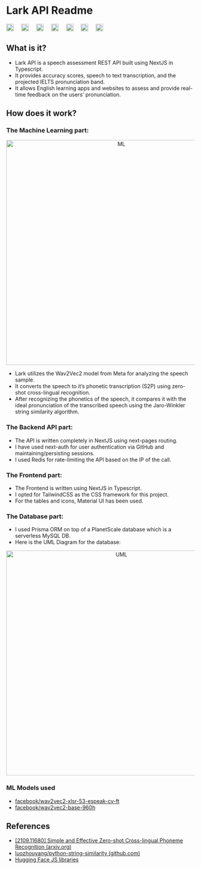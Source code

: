 # Lark API Readme

<div align="left">
  <img src="https://img.shields.io/badge/Next.js-000000?logo=nextdotjs&logoColor=white&style=for-the-badge" height="20" alt="nextjs logo"  />
  <img width="12" />
  <img src="https://img.shields.io/badge/React-61DAFB?logo=react&logoColor=black&style=for-the-badge" height="20" alt="react logo"  />
  <img width="12" />
  <img src="https://img.shields.io/badge/TypeScript-3178C6?logo=typescript&logoColor=white&style=for-the-badge" height="20" alt="typescript logo"  />
  <img width="12" />
  <img src="https://img.shields.io/badge/Python-3776AB?logo=python&logoColor=white&style=for-the-badge" height="20" alt="python logo"  />
  <img width="12" />
  <img src="https://img.shields.io/badge/Prisma-2D3748?logo=prisma&logoColor=white&style=for-the-badge" height="20" alt="prisma logo"  />
  <img width="12" />
  <img src="https://img.shields.io/badge/Tailwind CSS-06B6D4?logo=tailwindcss&logoColor=black&style=for-the-badge" height="20" alt="tailwindcss logo"  />
  <img width="12" />
  <img src="https://img.shields.io/badge/Redis-DC382D?logo=redis&logoColor=white&style=for-the-badge" height="20" alt="redis logo"  />
</div>

## What is it?

- Lark API is a speech assessment REST API built using NextJS in Typescript.
- It provides accuracy scores, speech to text transcription, and the projected IELTS pronunciation band.
- It allows English learning apps and websites to assess and provide real-time feedback on the users’ pronunciation.

## How does it work?

### The Machine Learning part:

<div align="center"><img src="https://i.imgur.com/veWTSgg.png" width="600" alt="ML"  />
</div>

- Lark utilizes the Wav2Vec2 model from Meta for analyzing the speech sample.
- It converts the speech to it’s phonetic transcription (S2P) using zero-shot cross-lingual recognition.
- After recognizing the phonetics of the speech, it compares it with the ideal pronunciation of the transcribed speech using the Jaro-Winkler string similarity algorithm.

### The Backend API part:

- The API is written completely in NextJS using next-pages routing.
- I have used next-auth for user authentication via GitHub and maintaining/persisting sessions.
- I used Redis for rate-limiting the API based on the IP of the call.

### The Frontend part:

- The Frontend is written using NextJS in Typescript.
- I opted for TailwindCSS as the CSS framework for this project.
- For the tables and icons, Material UI has been used.

### The Database part:


- I used Prisma ORM on top of a PlanetScale database which is a serverless MySQL DB.
- Here is the UML Diagram for the database:
<div align="center"><img src="https://i.imgur.com/jjlVtWj.png" width="600" alt="UML"  />
</div>

### ML Models used

- [facebook/wav2vec2-xlsr-53-espeak-cv-ft](https://huggingface.co/facebook/wav2vec2-xlsr-53-espeak-cv-ft)
- [facebook/wav2vec2-base-960h](https://huggingface.co/facebook/wav2vec2-base-960h)

## References

- [[2109.11680] Simple and Effective Zero-shot Cross-lingual Phoneme Recognition (arxiv.org)](https://arxiv.org/abs/2109.11680)
- [luozhouyang/python-string-similarity (github.com)](https://github.com/luozhouyang/python-string-similarity#python-string-similarity)
- [Hugging Face JS libraries](https://huggingface.co/docs/huggingface.js/index)
